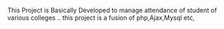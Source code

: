 This Project is Basically Developed to manage attendance of student of various colleges ..
this project is a fusion of php,Ajax,Mysql etc,